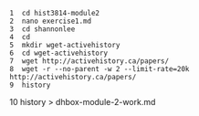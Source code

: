     1  cd hist3814-module2
    2  nano exercise1.md
    3  cd shannonlee
    4  cd
    5  mkdir wget-activehistory
    6  cd wget-activehistory
    7  wget http://activehistory.ca/papers/
    8  wget -r --no-parent -w 2 --limit-rate=20k http://activehistory.ca/papers/
    9  history
   10  history > dhbox-module-2-work.md
